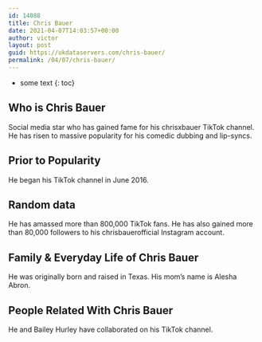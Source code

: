 ```yaml
---
id: 14088
title: Chris Bauer
date: 2021-04-07T14:03:57+00:00
author: victor
layout: post
guid: https://ukdataservers.com/chris-bauer/
permalink: /04/07/chris-bauer/
---
```


* some text
{: toc}


## Who is Chris Bauer



Social media star who has gained fame for his chrisxbauer TikTok channel. He has risen to massive popularity for his comedic dubbing and lip-syncs. 

                
                
                
## Prior to Popularity



He began his TikTok channel in June 2016. 

                
                
                
## Random data



He has amassed more than 800,000 TikTok fans. He has also gained more than 80,000 followers to his chrisbauerofficial Instagram account. 

                
                
                
## Family & Everyday Life of Chris Bauer



He was originally born and raised in Texas. His mom&#8217;s name is Alesha Abron.

                
                
                
## People Related With Chris Bauer



He and Bailey Hurley have collaborated on his TikTok channel. 

                
              
            
          
          
          